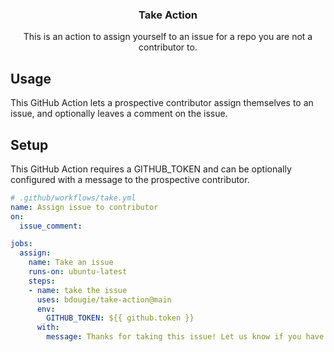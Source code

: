 <h3 align="center">Take Action</h3>
<p align="center">This is an action to assign yourself to an issue for a repo you are not a contributor to.<p>

## Usage

This GitHub Action lets a prospective contributor assign themselves to an issue, and optionally leaves a comment on the issue.


## Setup

This GitHub Action requires a GITHUB_TOKEN and can be optionally configured with a message to the prospective contributor.
  
```yaml
# .github/workflows/take.yml 
name: Assign issue to contributor
on: 
  issue_comment:

jobs:
  assign:
    name: Take an issue
    runs-on: ubuntu-latest
    steps:
    - name: take the issue
      uses: bdougie/take-action@main
      env:
        GITHUB_TOKEN: ${{ github.token }}
      with:
        message: Thanks for taking this issue! Let us know if you have any questions!
```
